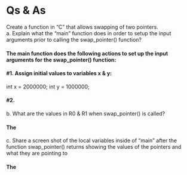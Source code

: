 # Qs & As  

Create a function in “C” that allows swapping of two pointers.  
a. Explain what the “main” function does in order to setup the input arguments prior to 
calling the swap_pointer() function?
#### The main function does the following actions to set up the input arguments for the swap_pointer() function:  
#### #1. Assign initial values to variables x & y:
int x = 2000000;
int y = 1000000;  
#### #2. 
b. What are the values in R0 & R1 when swap_pointer() is called?  
#### The
c. Share a screen shot of the local variables inside of “main” after the function 
swap_pointer() returns showing the values of the pointers and what they are pointing to  
#### The
